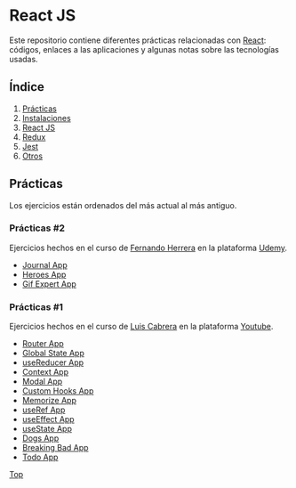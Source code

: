 # React JS
<a id="header"></a>

Este repositorio contiene diferentes prácticas relacionadas con [React]: códigos, enlaces a las aplicaciones y algunas notas sobre las tecnologías usadas.

## Índice

1. [Prácticas](#section-1)
1. [Instalaciones](docs/install.md)
1. [React JS](docs/react.md)
1. [Redux](docs/redux.md)
1. [Jest](docs/jest.md)
1. [Otros](docs/extra.md)

<a id="section-1"></a>

## Prácticas

Los ejercicios están ordenados del más actual al más antiguo.

### Prácticas #2

Ejercicios hechos en el curso de [Fernando Herrera] en la plataforma [Udemy].

- [Journal App]()
- [Heroes App]()
- [Gif Expert App](https://gifexpert-react-lazodev.netlify.app/)

### Prácticas #1

Ejercicios hechos en el curso de [Luis Cabrera] en la plataforma [Youtube].

- [Router App](https://router-react-lazodev.netlify.app)
- [Global State App](https://globalstate-react-lazodev.netlify.app)
- [useReducer App](https://usereducer-react-lazodev.netlify.app)
- [Context App](https://context-react-lazodev.netlify.app)
- [Modal App](https://modal-react-lazodev.netlify.app)
- [Custom Hooks App](https://customhooks-react-lazodev.netlify.app)
- [Memorize App](https://memorize-react-lazodev.netlify.app)
- [useRef App](https://useref-react-lazodev.netlify.app)
- [useEffect App](https://useeffect-react-lazodev.netlify.app)
- [useState App](https://usestate-react-lazodev.netlify.app)
- [Dogs App](https://dogs-react-lazodev.netlify.app)
- [Breaking Bad App](https://breakingbad-react-lazodev.netlify.app)
- [Todo App](https://todo-react-lazodev.netlify.app)

[Top]

[React]:                    https://reactjs.org/
[Udemy]:                    https://www.udemy.com/
[Youtube]:					https://www.youtube.com/
[Luis Cabrera]:				https://www.youtube.com/playlist?list=PLdcAPGja1uw1fmhVo-obnAXEXPqYQ9HLy
[Fernando Herrera]:         https://www.udemy.com/course/react-cero-experto/

[Top]: 					    #header
